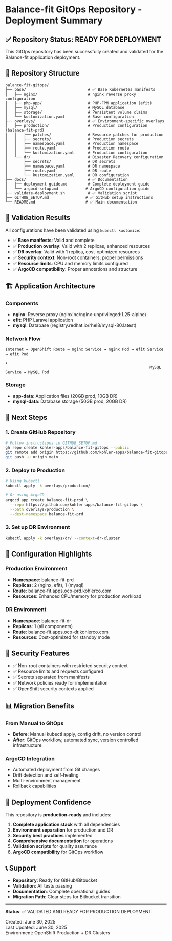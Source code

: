 # Balance-fit GitOps Repository - Deployment Summary

## ✅ Repository Status: READY FOR DEPLOYMENT

This GitOps repository has been successfully created and validated for the Balance-fit application deployment.

## 📁 Repository Structure

```
balance-fit-gitops/
├── base/                           # ✅ Base Kubernetes manifests
│   ├── nginx/                      # nginx reverse proxy configuration
│   ├── php-app/                    # PHP-FPM application (efit)
│   ├── mysql/                      # MySQL database
│   ├── storage/                    # Persistent volume claims
│   └── kustomization.yaml          # Base configuration
├── overlays/                       # ✅ Environment-specific overlays
│   ├── production/                 # Production configuration (balance-fit-prd)
│   │   ├── patches/                # Resource patches for production
│   │   ├── secrets/                # Production secrets
│   │   ├── namespace.yaml          # Production namespace
│   │   ├── route.yaml              # Production route
│   │   └── kustomization.yaml      # Production configuration
│   └── dr/                         # Disaster Recovery configuration
│       ├── secrets/                # DR secrets
│       ├── namespace.yaml          # DR namespace
│       ├── route.yaml              # DR route
│       └── kustomization.yaml      # DR configuration
├── docs/                           # ✅ Documentation
│   ├── deployment-guide.md         # Complete deployment guide
│   └── argocd-setup.md            # ArgoCD configuration guide
├── validate-deployment.sh          # ✅ Validation script
├── GITHUB_SETUP.md                # ✅ GitHub setup instructions
└── README.md                      # ✅ Main documentation
```

## 🧪 Validation Results

All configurations have been validated using `kubectl kustomize`:

- ✅ **Base manifests**: Valid and complete
- ✅ **Production overlay**: Valid with 2 replicas, enhanced resources
- ✅ **DR overlay**: Valid with 1 replica, cost-optimized resources
- ✅ **Security context**: Non-root containers, proper permissions
- ✅ **Resource limits**: CPU and memory limits configured
- ✅ **ArgoCD compatibility**: Proper annotations and structure

## 🏗️ Application Architecture

### Components
- **nginx**: Reverse proxy (nginxinc/nginx-unprivileged:1.25-alpine)
- **efit**: PHP Laravel application
- **mysql**: Database (registry.redhat.io/rhel8/mysql-80:latest)

### Network Flow
```
Internet → OpenShift Route → nginx Service → nginx Pod → efit Service → efit Pod
                                                                        ↓
                                                               MySQL Service → MySQL Pod
```

### Storage
- **app-data**: Application files (20GB prod, 10GB DR)
- **mysql-data**: Database storage (50GB prod, 20GB DR)

## 🎯 Next Steps

### 1. Create GitHub Repository
```bash
# Follow instructions in GITHUB_SETUP.md
gh repo create kohler-apps/balance-fit-gitops --public
git remote add origin https://github.com/kohler-apps/balance-fit-gitops.git
git push -u origin main
```

### 2. Deploy to Production
```bash
# Using kubectl
kubectl apply -k overlays/production/

# Or using ArgoCD
argocd app create balance-fit-prod \
  --repo https://github.com/kohler-apps/balance-fit-gitops \
  --path overlays/production \
  --dest-namespace balance-fit-prd
```

### 3. Set up DR Environment
```bash
kubectl apply -k overlays/dr/ --context=dr-cluster
```

## 🔧 Configuration Highlights

### Production Environment
- **Namespace**: balance-fit-prd
- **Replicas**: 2 (nginx, efit), 1 (mysql)
- **Route**: balance-fit.apps.ocp-prd.kohlerco.com
- **Resources**: Enhanced CPU/memory for production workload

### DR Environment  
- **Namespace**: balance-fit-dr
- **Replicas**: 1 (all components)
- **Route**: balance-fit.apps.ocp-dr.kohlerco.com
- **Resources**: Cost-optimized for standby mode

## 🔐 Security Features

- ✅ Non-root containers with restricted security context
- ✅ Resource limits and requests configured
- ✅ Secrets separated from manifests
- ✅ Network policies ready for implementation
- ✅ OpenShift security contexts applied

## 📊 Migration Benefits

### From Manual to GitOps
- **Before**: Manual kubectl apply, config drift, no version control
- **After**: GitOps workflow, automated sync, version controlled infrastructure

### ArgoCD Integration
- Automated deployment from Git changes
- Drift detection and self-healing
- Multi-environment management
- Rollback capabilities

## 🚀 Deployment Confidence

This repository is **production-ready** and includes:

1. **Complete application stack** with all dependencies
2. **Environment separation** for production and DR
3. **Security best practices** implemented
4. **Comprehensive documentation** for operations
5. **Validation scripts** for quality assurance
6. **ArgoCD compatibility** for GitOps workflow

## 📞 Support

- **Repository**: Ready for GitHub/Bitbucket
- **Validation**: All tests passing
- **Documentation**: Complete operational guides
- **Migration Path**: Clear steps for Bitbucket transition

---

**Status**: ✅ VALIDATED AND READY FOR PRODUCTION DEPLOYMENT

Created: June 30, 2025  
Last Updated: June 30, 2025  
Environment: OpenShift Production + DR Clusters
